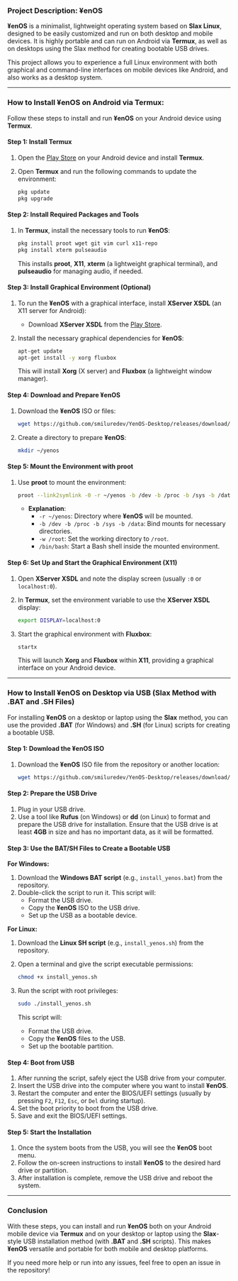### **Project Description: ¥enOS**

**¥enOS** is a minimalist, lightweight operating system based on **Slax Linux**, designed to be easily customized and run on both desktop and mobile devices. It is highly portable and can run on Android via **Termux**, as well as on desktops using the Slax method for creating bootable USB drives.

This project allows you to experience a full Linux environment with both graphical and command-line interfaces on mobile devices like Android, and also works as a desktop system.

---

### **How to Install ¥enOS on Android via Termux:**

Follow these steps to install and run **¥enOS** on your Android device using **Termux**.

#### **Step 1: Install Termux**

1. Open the [Play Store](https://play.google.com/store/apps/details?id=com.termux) on your Android device and install **Termux**.
2. Open **Termux** and run the following commands to update the environment:

   ```bash
   pkg update
   pkg upgrade
   ```

#### **Step 2: Install Required Packages and Tools**

1. In **Termux**, install the necessary tools to run **¥enOS**:

   ```bash
   pkg install proot wget git vim curl x11-repo
   pkg install xterm pulseaudio
   ```

   This installs **proot**, **X11**, **xterm** (a lightweight graphical terminal), and **pulseaudio** for managing audio, if needed.

#### **Step 3: Install Graphical Environment (Optional)**

1. To run the **¥enOS** with a graphical interface, install **XServer XSDL** (an X11 server for Android):

   - Download **XServer XSDL** from the [Play Store](https://play.google.com/store/apps/details?id=x.org.server.xserver).
   
2. Install the necessary graphical dependencies for **¥enOS**:

   ```bash
   apt-get update
   apt-get install -y xorg fluxbox
   ```

   This will install **Xorg** (X server) and **Fluxbox** (a lightweight window manager).

#### **Step 4: Download and Prepare ¥enOS**

1. Download the **¥enOS** ISO or files:

   ```bash
   wget https://github.com/smiluredev/YenOS-Desktop/releases/download/Release/YenOS-Release-1.iso
   ```

2. Create a directory to prepare **¥enOS**:

   ```bash
   mkdir ~/yenos
   ```

#### **Step 5: Mount the Environment with proot**

1. Use **proot** to mount the environment:

   ```bash
   proot --link2symlink -0 -r ~/yenos -b /dev -b /proc -b /sys -b /data -w /root /bin/bash
   ```

   - **Explanation**:
     - `-r ~/yenos`: Directory where **¥enOS** will be mounted.
     - `-b /dev -b /proc -b /sys -b /data`: Bind mounts for necessary directories.
     - `-w /root`: Set the working directory to `/root`.
     - `/bin/bash`: Start a Bash shell inside the mounted environment.

#### **Step 6: Set Up and Start the Graphical Environment (X11)**

1. Open **XServer XSDL** and note the display screen (usually `:0` or `localhost:0`).

2. In **Termux**, set the environment variable to use the **XServer XSDL** display:

   ```bash
   export DISPLAY=localhost:0
   ```

3. Start the graphical environment with **Fluxbox**:

   ```bash
   startx
   ```

   This will launch **Xorg** and **Fluxbox** within **X11**, providing a graphical interface on your Android device.

---

### **How to Install ¥enOS on Desktop via USB (Slax Method with .BAT and .SH Files)**

For installing **¥enOS** on a desktop or laptop using the **Slax** method, you can use the provided **.BAT** (for Windows) and **.SH** (for Linux) scripts for creating a bootable USB.

#### **Step 1: Download the ¥enOS ISO**

1. Download the **¥enOS** ISO file from the repository or another location:

   ```bash
   wget https://github.com/smiluredev/YenOS-Desktop/releases/download/Release/YenOS-Release-1.iso
   ```

#### **Step 2: Prepare the USB Drive**

1. Plug in your USB drive.
2. Use a tool like **Rufus** (on Windows) or **dd** (on Linux) to format and prepare the USB drive for installation. Ensure that the USB drive is at least **4GB** in size and has no important data, as it will be formatted.

#### **Step 3: Use the BAT/SH Files to Create a Bootable USB**

**For Windows:**

1. Download the **Windows BAT script** (e.g., `install_yenos.bat`) from the repository.
2. Double-click the script to run it. This script will:
   - Format the USB drive.
   - Copy the **¥enOS** ISO to the USB drive.
   - Set up the USB as a bootable device.

**For Linux:**

1. Download the **Linux SH script** (e.g., `install_yenos.sh`) from the repository.
2. Open a terminal and give the script executable permissions:

   ```bash
   chmod +x install_yenos.sh
   ```

3. Run the script with root privileges:

   ```bash
   sudo ./install_yenos.sh
   ```

   This script will:
   - Format the USB drive.
   - Copy the **¥enOS** files to the USB.
   - Set up the bootable partition.

#### **Step 4: Boot from USB**

1. After running the script, safely eject the USB drive from your computer.
2. Insert the USB drive into the computer where you want to install **¥enOS**.
3. Restart the computer and enter the BIOS/UEFI settings (usually by pressing `F2`, `F12`, `Esc`, or `Del` during startup).
4. Set the boot priority to boot from the USB drive.
5. Save and exit the BIOS/UEFI settings.

#### **Step 5: Start the Installation**

1. Once the system boots from the USB, you will see the **¥enOS** boot menu.
2. Follow the on-screen instructions to install **¥enOS** to the desired hard drive or partition.
3. After installation is complete, remove the USB drive and reboot the system.

---

### **Conclusion**

With these steps, you can install and run **¥enOS** both on your Android mobile device via **Termux** and on your desktop or laptop using the **Slax**-style USB installation method (with **.BAT** and **.SH** scripts). This makes **¥enOS** versatile and portable for both mobile and desktop platforms.

If you need more help or run into any issues, feel free to open an issue in the repository!
